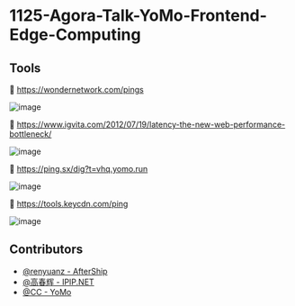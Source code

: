 # 1125-Agora-Talk-YoMo-Frontend-Edge-Computing


## Tools

🔬 https://wondernetwork.com/pings

![image](https://user-images.githubusercontent.com/65603/142755600-6862f56f-cee3-4128-882b-8908be56cf78.png)

🔬 https://www.igvita.com/2012/07/19/latency-the-new-web-performance-bottleneck/

![image](https://user-images.githubusercontent.com/65603/142755577-674a6dcb-412a-4d47-9dc4-ba19c16c27c6.png)

🔬 https://ping.sx/dig?t=vhq.yomo.run

![image](https://user-images.githubusercontent.com/65603/142755951-7e4ce889-6d43-4c57-8a18-407720140e7e.png)

🔬 https://tools.keycdn.com/ping

![image](https://user-images.githubusercontent.com/65603/142756828-4f8aa90d-1876-4735-b208-896201efed42.png)

## Contributors

+ [@renyuanz - AfterShip](https://github.com/renyuanz)
+ [@高春辉 - IPIP.NET](https://ipip.net)
+ [@CC - YoMo](https://github.com/fanweixiao)
